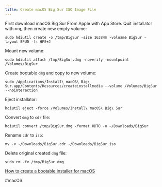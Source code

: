 ```yaml
---
title: Create macOS Big Sur ISO Image File
---
```


First download macOS Big Sur From Apple with App Store. Quit installator with `⌘+q`, then create new empty volume:

```shell
sudo hdiutil create -o /tmp/BigSur -size 16384m -volname BigSur -layout SPUD -fs HFS+J
```

Mount new volume:

```shell
sudo hdiutil attach /tmp/BigSur.dmg -noverify -mountpoint /Volumes/BigSur
```

Create bootable `dmg` and copy to new volume:

```shell
sudo /Applications/Install\ macOS\ Big\ Sur.app/Contents/Resources/createinstallmedia --volume /Volumes/BigSur --nointeraction
```

Eject installator:

```shell
hdiutil eject -force /Volumes/Install\ macOS\ Big\ Sur
```

Convert `dmg` to `cdr` file:

```shell
hdiutil convert /tmp/BigSur.dmg -format UDTO -o ~/Downloads/BigSur
```

Rename `cdr` to `iso`:

```shell
mv -v ~/Downloads/BigSur.cdr ~/Downloads/BigSur.iso
```

Delete original created `dmg` file:

```shell
sudo rm -fv /tmp/BigSur.dmg
```

[How to create a bootable installer for macOS](https://support.apple.com/en-us/HT201372)

#macOS 